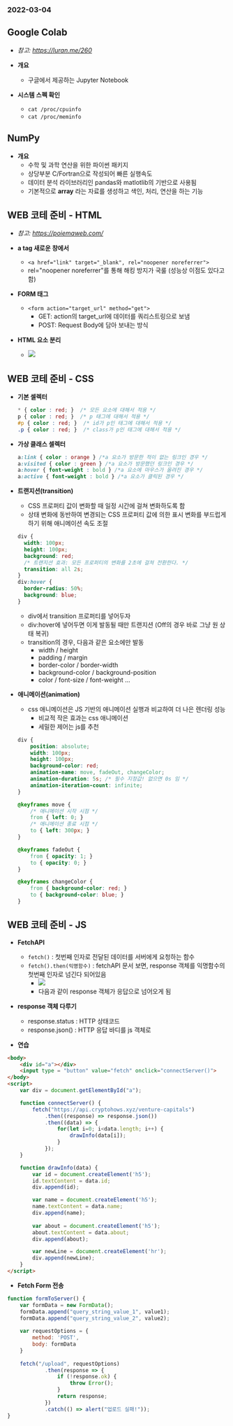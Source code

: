 ### 2022-03-04

## Google Colab
- *참고: https://luran.me/260*
- **개요**
  - 구글에서 제공하는 Jupyter Notebook

- **시스템 스펙 확인**
  - `cat /proc/cpuinfo`
  - `cat /proc/meminfo`

## NumPy
- **개요**
  - 수학 및 과학 연산을 위한 파이썬 패키지
  - 상당부분 C/Fortran으로 작성되어 빠른 실행속도
  - 데이터 분석 라이브러리인 pandas와 matlotlib의 기반으로 사용됨
  - 기본적으로 **array** 라는 자료를 생성하고 색인, 처리, 연산을 하는 기능

## WEB 코테 준비 - HTML
- *참고: https://poiemaweb.com/*
- **a tag 새로운 창에서**
  - `<a href="link" target="_blank", rel="noopener noreferrer">`
  - rel="noopener noreferrer"를 통해 해킹 방지가 국룰 (성능상 이점도 있다고 함)

- **FORM 태그**
  - `<form action="target_url" method="get">`
    - GET: action의 target_url에 데이터를 쿼리스트링으로 보냄
    - POST: Request Body에 담아 보내는 방식

- **HTML 요소 분리**
  - ![](../images/2022-03-04-html.png)

## WEB 코테 준비 - CSS
- **기본 셀렉터**
  ```css
  * { color : red; }  /* 모든 요소에 대해서 적용 */
  p { color : red; }  /* p 태그에 대해서 적용 */
  #p { color : red; }  /* id가 p인 태그에 대해서 적용 */
  .p { color : red; }  /* class가 p인 태그에 대해서 적용 */
  ```

- **가상 클래스 셀렉터**
  ```css
  a:link { color : orange } /*a 요소가 방문한 적이 없는 링크인 경우 */
  a:visited { color : green } /*a 요소가 방문했던 링크인 경우 */
  a:hover { font-weight : bold } /*a 요소에 마우스가 올려진 경우 */
  a:active { font-weight : bold } /*a 요소가 클릭된 경우 */
  ```
  
- **트랜지션(transition)**
  - CSS 프로퍼티 값이 변화할 때 일정 시간에 걸쳐 변화하도록 함
  - 상태 변화에 동반하여 변경되는 CSS 프로퍼티 값에 의한 표시 변화를 부드럽게 하기 위해 애니메이션 속도 조절
  ```css
  div {
    width: 100px;
    height: 100px;
    background: red;
    /* 트랜지션 효과: 모든 프로퍼티의 변화를 2초에 걸쳐 전환한다. */
    transition: all 2s;
  }
  div:hover {
    border-radius: 50%;
    background: blue;
  }
  ```
    - div에서 transition 프로퍼티를 넣어두자
    - div:hover에 넣어두면 이게 발동될 때만 트랜지션 (Off의 경우 바로 그냥 원 상태 복귀)
  - transition의 경우, 다음과 같은 요소에만 발동
    - width / height
    - padding / margin
    - border-color / border-width
    - background-color / background-position
    - color / font-size / font-weight ...

- **애니메이션(animation)**
  - css 애니메이션은 JS 기반의 애니메이션 실행과 비교하여 더 나은 렌더링 성능
    - 비교적 작은 효과는 css 애니메이션
    - 세밀한 제어는 js를 추천
  ```css
  div {
      position: absolute;
      width: 100px;
      height: 100px;
      background-color: red;
      animation-name: move, fadeOut, changeColor;
      animation-duration: 5s; /* 필수 지정값! 없으면 0s 임 */
      animation-iteration-count: infinite;
  }
  
  @keyframes move {
      /* 애니메이션 시작 시점 */
      from { left: 0; }
      /* 애니메이션 종료 시점 */
      to { left: 300px; }
  }
  
  @keyframes fadeOut {
      from { opacity: 1; }
      to { opacity: 0; }
  }
  
  @keyframes changeColor {
      from { background-color: red; }
      to { background-color: blue; }
  }
  ```

## WEB 코테 준비 - JS
- **FetchAPI**
  - `fetch()` : 첫번째 인자로 전달된 데이터를 서버에게 요청하는 함수
  - `fetch().then(익명함수)` : fetchAPI 문서 보면, response 객체를 익명함수의 첫번째 인자로 넘긴다 되어있음
    - ![](../images/2022-03-04-fetch-response.png)
    - 다음과 같이 response 객체가 응답으로 넘어오게 됨

- **response 객체 다루기**
  - response.status : HTTP 상태코드
  - response.json() : HTTP 응답 바디를 js 객체로

- **연습**
```html
<body>
    <div id="a"></div>
    <input type = "button" value="fetch" onclick="connectServer()">
</body>
<script>
    var div = document.getElementById("a");

    function connectServer() {
        fetch("https://api.cryptohows.xyz/venture-capitals")
            .then((response) => response.json())
            .then((data) => { 
                for(let i=0; i<data.length; i++) {
                    drawInfo(data[i]);
                }
            });
    }

    function drawInfo(data) {
        var id = document.createElement('h5');
        id.textContent = data.id;
        div.append(id);

        var name = document.createElement('h5');
        name.textContent = data.name;
        div.append(name);
        
        var about = document.createElement('h5');
        about.textContent = data.about;
        div.append(about);

        var newLine = document.createElement('hr');
        div.append(newLine);
    }
</script>
```

- **Fetch Form 전송**
```js
function formToServer() {
    var formData = new FormData();
    formData.append("query_string_value_1", value1);
    formData.append("query_string_value_2", value2);
    
    var requestOptions = {
        method: 'POST',
        body: formData
    }
    
    fetch("/upload", requestOptions)
            .then(response => {
                if (!response.ok) {
                    throw Error();
                }
                return response;
            })
            .catch(() => alert("업로드 실패!"));
}
```
